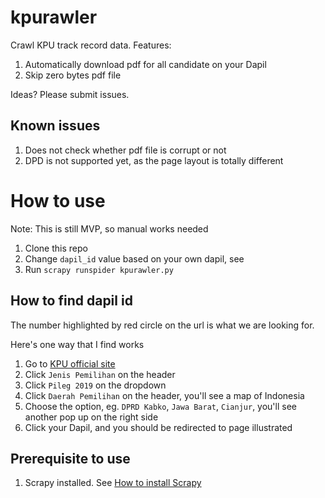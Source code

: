 # kpurawler
Crawl KPU track record data.
Features:
1. Automatically download pdf for all candidate on your Dapil
2. Skip zero bytes pdf file

Ideas? Please submit issues.

## Known issues
1. Does not check whether pdf file is corrupt or not
2. DPD is not supported yet, as the page layout is totally different

# How to use
Note: This is still MVP, so manual works needed
1. Clone this repo
2. Change `dapil_id` value based on your own dapil, see 
3. Run `scrapy runspider kpurawler.py`

## How to find dapil id
The number highlighted by red circle on the url is what we are looking for.

Here's one way that I find works
1. Go to [KPU official site](https://infopemilu.kpu.go.id/)
2. Click `Jenis Pemilihan` on the header
3. Click `Pileg 2019` on the dropdown
4. Click `Daerah Pemilihan` on the header, you'll see a map of Indonesia
5. Choose the option, eg. `DPRD Kabko`, `Jawa Barat`, `Cianjur`, you'll see another pop up on the right side
6. Click your Dapil, and you should be redirected to page illustrated

## Prerequisite to use
1. Scrapy installed. See [How to install Scrapy](http://doc.scrapy.org/en/latest/intro/install.html)
